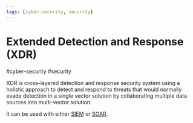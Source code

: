 ```yaml
---
tags: [cyber-security, security]
---
```

# Extended Detection and Response (XDR)
#cyber-security #security 

XDR is cross-layered detection and response security system using a holistic approach to detect and respond to threats that would normally evade detection in a single vector solution by collaborating multiple data sources into multi-vector solution.

It can be used with either [SIEM](Cyber%20Security/SIEM.md) or [SOAR](Cyber%20Security/SOAR.md).